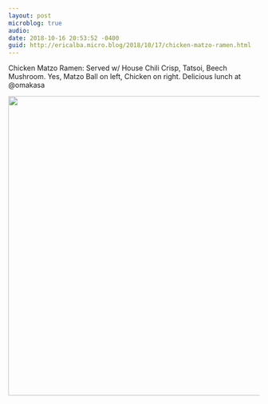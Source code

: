 ```yaml
---
layout: post
microblog: true
audio: 
date: 2018-10-16 20:53:52 -0400
guid: http://ericalba.micro.blog/2018/10/17/chicken-matzo-ramen.html
---
```

Chicken Matzo Ramen: Served w/ House Chili Crisp, Tatsoi, Beech Mushroom. Yes, Matzo Ball on left, Chicken on right. 
Delicious lunch at @omakasa

<img src="http://micro.ericalba.com/uploads/2018/7ef1e71eab.jpg" width="600" height="600" />
